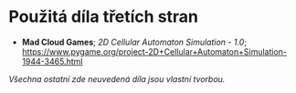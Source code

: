 # Použitá díla třetích stran

- **Mad Cloud Games**; *2D Cellular Automaton Simulation - 1.0*; https://www.pygame.org/project-2D+Cellular+Automaton+Simulation-1944-3465.html


*Všechna ostatní zde neuvedená díla jsou vlastní tvorbou.*
